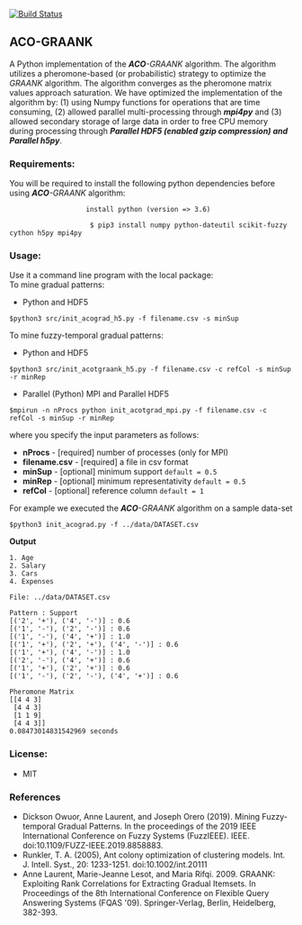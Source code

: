 [![Build Status](https://travis-ci.org/owuordickson/ant-colony-gp.svg?branch=master)](https://travis-ci.org/owuordickson/ant-colony-gp)
## ACO-GRAANK
A Python implementation of the <em><strong>ACO</strong>-GRAANK</em> algorithm. The algorithm utilizes a pheromone-based (or probabilistic) strategy to optimize the <em>GRAANK</em> algorithm. The algorithm converges as the pheromone matrix values approach saturation. We have optimized the implementation of the algorithm by: (1) using Numpy functions for operations that are time consuming, (2) allowed parallel multi-processing through <em><strong>mpi4py</strong></em> and (3) allowed secondary storage of large data in order to free CPU memory during processing through <em><strong>Parallel HDF5 (enabled gzip compression) and Parallel h5py</strong></em>.
<!-- Research paper published at -- link<br> -->

### Requirements:
You will be required to install the following python dependencies before using <em><strong>ACO</strong>-GRAANK</em> algorithm:<br>
```
                   install python (version => 3.6)

```

```
                    $ pip3 install numpy python-dateutil scikit-fuzzy cython h5py mpi4py

```

### Usage:
Use it a command line program with the local package:<br>
To mine gradual patterns:<br>

* Python and HDF5

```
$python3 src/init_acograd_h5.py -f filename.csv -s minSup
```

To mine fuzzy-temporal gradual patterns:<br>

* Python and HDF5

```
$python3 src/init_acotgraank_h5.py -f filename.csv -c refCol -s minSup  -r minRep
```

* Parallel (Python) MPI and Parallel HDF5

```
$mpirun -n nProcs python init_acotgrad_mpi.py -f filename.csv -c refCol -s minSup -r minRep
```

where you specify the input parameters as follows:<br>
* <strong>nProcs</strong> - [required] number of processes (only for MPI) <br>
* <strong>filename.csv</strong> - [required] a file in csv format <br>
* <strong>minSup</strong> - [optional] minimum support ```default = 0.5``` <br>
* <strong>minRep</strong> - [optional] minimum representativity ```default = 0.5``` <br>
* <strong>refCol</strong> - [optional] reference column ```default = 1``` <br>


For example we executed the <em><strong>ACO</strong>-GRAANK</em> algorithm on a sample data-set<br>
```
$python3 init_acograd.py -f ../data/DATASET.csv
```

<strong>Output</strong><br>
```
1. Age
2. Salary
3. Cars
4. Expenses

File: ../data/DATASET.csv

Pattern : Support
[('2', '+'), ('4', '-')] : 0.6
[('1', '-'), ('2', '-')] : 0.6
[('1', '-'), ('4', '+')] : 1.0
[('1', '+'), ('2', '+'), ('4', '-')] : 0.6
[('1', '+'), ('4', '-')] : 1.0
[('2', '-'), ('4', '+')] : 0.6
[('1', '+'), ('2', '+')] : 0.6
[('1', '-'), ('2', '-'), ('4', '+')] : 0.6

Pheromone Matrix
[[4 4 3]
 [4 4 3]
 [1 1 9]
 [4 4 3]]
0.08473014831542969 seconds
```

### License:
* MIT

### References
* Dickson Owuor, Anne Laurent, and Joseph Orero (2019). Mining Fuzzy-temporal Gradual Patterns. In the proceedings of the 2019 IEEE International Conference on Fuzzy Systems (FuzzIEEE). IEEE. doi:10.1109/FUZZ-IEEE.2019.8858883.
* Runkler, T. A. (2005), Ant colony optimization of clustering models. Int. J. Intell. Syst., 20: 1233-1251. doi:10.1002/int.20111
* Anne Laurent, Marie-Jeanne Lesot, and Maria Rifqi. 2009. GRAANK: Exploiting Rank Correlations for Extracting Gradual Itemsets. In Proceedings of the 8th International Conference on Flexible Query Answering Systems (FQAS '09). Springer-Verlag, Berlin, Heidelberg, 382-393.
